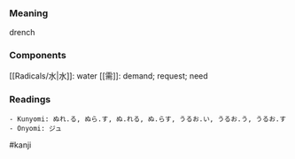 ### Meaning

drench

### Components

[[Radicals/水|水]]: water [[需]]: demand; request; need

### Readings

```
- Kunyomi: ぬれ.る, ぬら.す, ぬ.れる, ぬ.らす, うるお.い, うるお.う, うるお.す
- Onyomi: ジュ
```

#kanji